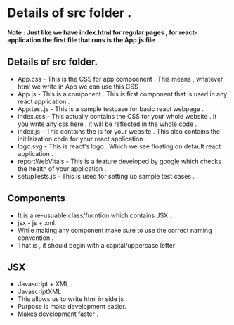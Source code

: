# Details of src folder .

**Note : Just like we have index.html for regular pages , for react-application the first file that runs is the App.js file**

## Details of src folder.

- App.css - This is the CSS for app compoenent . This means , whatever html we write in App we can use this CSS .
- App.js - This is a component . This is first component that is used in any react application .
- App.test.js - This is a sample testcase for basic react webpage .
- index.css - This actually contains the CSS for your whole website . It you write any css here , it will be reflected in the whole code .
- index.js - This contains the js for your website . This also contains the initilaization code for your react application .
- logo.svg - This is react's logo . Which we see floating on default react application .
- reportWebVitals - This is a feature developed by google which checks the health of your application .
- setupTests.js - This is used for setting up sample test cases .

## Components

- It is a re-usuable class/fucntion which contains JSX .
- jsx - js + xml.
- While making any component make sure to use the correct naming convention .
- That is , it should begin with a capital/uppercase letter

## JSX

- Javascript + XML .
- JavascriptXML
- This allows us to write html in side js .
- Purpose is make development easier.
- Makes development faster .
